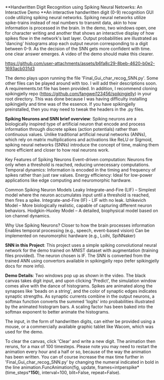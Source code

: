 **Handwritten Digit Recognition using Spiking Neural Netowrks: An Interactive Demo
**An interactive handwritten digit (0-9) recognition GUI code utilizing spiking neural networks. Spiking neural networks utilize spike-trains instead of real numbers to transmit data, akin to how information is processed in the brain. In the demo, two windows open, one for character writing and another that shows an interactive display of how spikes flow in the network's last layer. Output probabilities are illustrated as 'dancing' histograms atop each output neuron corresponding to a digit between 0-9.  As the decision of the SNN gets more confident with time. one clear answer emerges. A video of the demo should make this clearer. 

https://github.com/user-attachments/assets/b6fa8c29-8beb-4620-b0e2-1693acb031d3

The demo plays upon running the file 'Final_Gui_char_recog_SNN.py'. Some other files can be played around with too. I will add their descriptions soon. A requirements.txt file has been provided. In addition, I recommend cloning spikingjelly repo (https://github.com/fangwei123456/spikingjelly) in your root directory. This was done because I was having difficulty installing spikingjelly and time was of the essence. If you have spikingjelly preinstalled, then you may need to tweak the headers in the .py files.

**Spiking Neurons and SNN brief overview**:
Spiking neurons are a biologically inspired type of artificial neuron that encode and process information through discrete spikes (action potentials) rather than continuous values. Unlike traditional artificial neural networks (ANNs), which rely on matrix multiplications and activations like ReLU or Sigmoid, spiking neural networks (SNNs) introduce the concept of time, making them more efficient and closer to how real neurons work.

Key Features of Spiking Neurons
    Event-driven computation: Neurons fire only when a threshold is reached, reducing unnecessary computations.
    Temporal dynamics: Information is encoded in the timing and frequency of spikes rather than just raw values.
    Energy efficiency: Ideal for low-power applications like edge computing and neuromorphic hardware.

Common Spiking Neuron Models
    Leaky Integrate-and-Fire (LIF) – Simplest model where the neuron accumulates input until a threshold is reached, then fires a spike.
    Integrate-and-Fire (IF) - LIF with no leak.
    Izhikevich Model – More biologically realistic, capable of capturing different neuron behaviors.
    Hodgkin-Huxley Model – A detailed, biophysical model based on ion channel dynamics.

Why Use Spiking Neurons?
    Closer to how the brain processes information
    Enables temporal processing (e.g., speech, event-based vision)
    Can be implemented on neuromorphic hardware (e.g., Loihi, SpiNNaker)

**SNN in this Project**:
This project uses a simple spiking convolutional neural network for the demo trained on MNIST dataset with augmentation (training files provided). The neuron chosen is IF. The SNN is converted from the trained ANN using convertors available in spikingjelly repo (refer spikingjelly docs for more info).

**Demo Details**:
Two windows pop up as shown in the video. The black canvas takes digit input, and upon clicking 'Predict', the simulation window comes alive with the dance of histograms. Spikes are animated along the synapses like 'beads on a string', and the color of synaptic edges indicates synaptic strengths. As synaptic currents combine in the output neurons, a softmax function converts the summed 'logits' into probabilities illustrated by the animated histogram bars. A scaling factor has been baked into the softmax exponent to better animate the histograms.

The input, in the form of handwritten digits, can either be provided using a mouse, or a commercially available graphic tablet like Wacom, which was used for the demo.

To clear the canvas, click 'Clear' and write a new digit. The animation then reruns, for a max of 100 timesteps. Please note you may need to restart the animation every hour and a half or so, because of the way the animation has been written. You can of course increase the max time further in 'Final_Gui_char_recog_SNN.py' by changing the numeral indicated in bold in the line animation.FuncAnimation(fig, update, frames=intperspike*(time_steps***150**), interval=100, blit=False, repeat=False).



